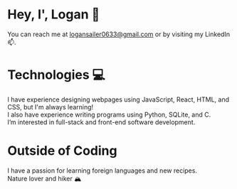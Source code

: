 # Hey, I', Logan 👋
You can reach me at logansailer0633@gmail.com or by visiting my LinkedIn 📫.

# Technologies 💻
I have experience designing webpages using JavaScript, React, HTML, and CSS, but I'm always learning!\
I also have experience writing programs using Python, SQLite, and C.\
I’m interested in full-stack and front-end software development.

# Outside of Coding
I have a passion for learning foreign languages and new recipes.\
Nature lover and hiker 🏔️
<!---
logansailer/logansailer is a ✨ special ✨ repository because its `README.md` (this file) appears on your GitHub profile.
You can click the Preview link to take a look at your changes.
--->
